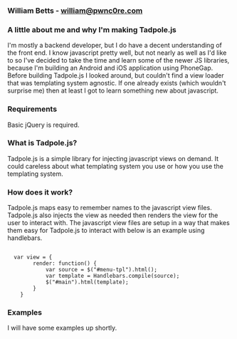 ### William Betts - william@pwnc0re.com
### A little about me and why I'm making Tadpole.js
I'm mostly a backend developer, but I do have a decent understanding of the front end. I know javascript pretty well,
but not nearly as well as I'd like to so I've decided to take the time and learn some of the newer JS libraries, because I'm building an Android and iOS application using PhoneGap. Before building Tadpole.js I looked around, but couldn't find a view loader that was templating system agnostic. If one already exists (which wouldn't surprise me) then at least I got to learn something new about javascript. 

### Requirements
Basic jQuery is required.

### What is Tadpole.js?
Tadpole.js is a simple library for injecting javascript views on demand. It could careless about what templating system you use or how you use the templating system.

### How does it work?
Tadpole.js maps easy to remember names to the javascript view files. Tadpole.js also injects the view as needed then renders the view for the user to interact with. The javascript view files are setup in a way
that makes them easy for Tadpole.js to interact with below is an example using handlebars.

```

  var view = {
        render: function() {
            var source = $("#menu-tpl").html();
            var template = Handlebars.compile(source);
            $("#main").html(template);
        }
    }
```

### Examples
I will have some examples up shortly.

